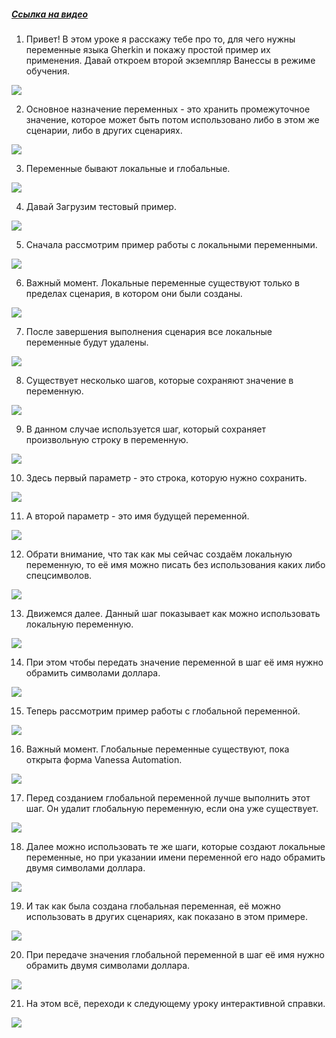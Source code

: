 ﻿##### [Ссылка на видео](https://youtu.be/44g8Ohxokgs)

001. Привет! В этом уроке я расскажу тебе про то, для чего нужны переменные языка Gherkin и покажу простой пример их применения. Давай откроем второй экземпляр Ванессы в режиме обучения.

![](https://vanessa-files.do.bit-erp.ru/Doc/1.2.041.1/MD/Глава06/images/000_ПростойПримерИспользованияПеременных.png)

002. Основное назначение переменных - это хранить промежуточное значение, которое может быть потом использовано либо в этом же сценарии, либо в других сценариях.

![](https://vanessa-files.do.bit-erp.ru/Doc/1.2.041.1/MD/Глава06/images/001_ПростойПримерИспользованияПеременных.png)

003. Переменные бывают локальные и глобальные.

![](https://vanessa-files.do.bit-erp.ru/Doc/1.2.041.1/MD/Глава06/images/002_ПростойПримерИспользованияПеременных.png)

004. Давай Загрузим тестовый пример.

![](https://vanessa-files.do.bit-erp.ru/Doc/1.2.041.1/MD/Глава06/images/006_ПростойПримерИспользованияПеременных.png)

005. Сначала рассмотрим пример работы с локальными переменными.

![](https://vanessa-files.do.bit-erp.ru/Doc/1.2.041.1/MD/Глава06/images/009_ПростойПримерИспользованияПеременных.png)

006. Важный момент. Локальные переменные существуют только в пределах сценария, в котором они были созданы.

![](https://vanessa-files.do.bit-erp.ru/Doc/1.2.041.1/MD/Глава06/images/012_ПростойПримерИспользованияПеременных.png)

007. После завершения выполнения сценария все локальные переменные будут удалены.

![](https://vanessa-files.do.bit-erp.ru/Doc/1.2.041.1/MD/Глава06/images/013_ПростойПримерИспользованияПеременных.png)

008. Существует несколько шагов, которые сохраняют значение в переменную.

![](https://vanessa-files.do.bit-erp.ru/Doc/1.2.041.1/MD/Глава06/images/014_ПростойПримерИспользованияПеременных.png)

009. В данном случае используется шаг, который сохраняет произвольную строку в переменную.

![](https://vanessa-files.do.bit-erp.ru/Doc/1.2.041.1/MD/Глава06/images/017_ПростойПримерИспользованияПеременных.png)

010. Здесь первый параметр - это строка, которую нужно сохранить.

![](https://vanessa-files.do.bit-erp.ru/Doc/1.2.041.1/MD/Глава06/images/022_ПростойПримерИспользованияПеременных.png)

011. А второй параметр - это имя будущей переменной.

![](https://vanessa-files.do.bit-erp.ru/Doc/1.2.041.1/MD/Глава06/images/027_ПростойПримерИспользованияПеременных.png)

012. Обрати внимание, что так как мы сейчас создаём локальную переменную, то её имя можно писать без использования каких либо спецсимволов.

![](https://vanessa-files.do.bit-erp.ru/Doc/1.2.041.1/MD/Глава06/images/032_ПростойПримерИспользованияПеременных.png)

013. Движемся далее. Данный шаг показывает как можно использовать локальную переменную.

![](https://vanessa-files.do.bit-erp.ru/Doc/1.2.041.1/MD/Глава06/images/037_ПростойПримерИспользованияПеременных.png)

014. При этом чтобы передать значение переменной в шаг её имя нужно обрамить символами доллара.

![](https://vanessa-files.do.bit-erp.ru/Doc/1.2.041.1/MD/Глава06/images/042_ПростойПримерИспользованияПеременных.png)

015. Теперь рассмотрим пример работы с глобальной переменной.

![](https://vanessa-files.do.bit-erp.ru/Doc/1.2.041.1/MD/Глава06/images/047_ПростойПримерИспользованияПеременных.png)

016. Важный момент. Глобальные переменные существуют, пока открыта форма Vanessa Automation.

![](https://vanessa-files.do.bit-erp.ru/Doc/1.2.041.1/MD/Глава06/images/050_ПростойПримерИспользованияПеременных.png)

017. Перед созданием глобальной переменной лучше выполнить этот шаг. Он удалит глобальную переменную, если она уже существует.

![](https://vanessa-files.do.bit-erp.ru/Doc/1.2.041.1/MD/Глава06/images/053_ПростойПримерИспользованияПеременных.png)

018. Далее можно использовать те же шаги, которые создают локальные переменные, но при указании имени переменной его надо обрамить двумя символами доллара.

![](https://vanessa-files.do.bit-erp.ru/Doc/1.2.041.1/MD/Глава06/images/058_ПростойПримерИспользованияПеременных.png)

019. И так как была создана глобальная переменная, её можно использовать в других сценариях, как показано в этом примере.

![](https://vanessa-files.do.bit-erp.ru/Doc/1.2.041.1/MD/Глава06/images/063_ПростойПримерИспользованияПеременных.png)

020. При передаче значения глобальной переменной в шаг её имя нужно обрамить двумя символами доллара.

![](https://vanessa-files.do.bit-erp.ru/Doc/1.2.041.1/MD/Глава06/images/068_ПростойПримерИспользованияПеременных.png)

021. На этом всё, переходи к следующему уроку интерактивной справки.

![](https://vanessa-files.do.bit-erp.ru/Doc/1.2.041.1/MD/Глава06/images/071_ПростойПримерИспользованияПеременных.png)
